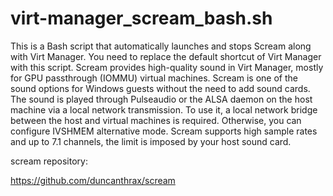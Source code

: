 # virt-manager_scream_bash.sh
This is a Bash script that automatically launches and stops Scream along with Virt Manager. You need to replace the default shortcut of Virt Manager with this script. Scream provides high-quality sound in Virt Manager, mostly for GPU passthrough (IOMMU) virtual machines. Scream is one of the sound options for Windows guests without the need to add sound cards. The sound is played through Pulseaudio or the ALSA daemon on the host machine via a local network transmission. To use it, a local network bridge between the host and virtual machines is required. Otherwise, you can configure IVSHMEM alternative mode. Scream supports high sample rates and up to 7.1 channels, the limit is imposed by your host sound card.


scream repository:

https://github.com/duncanthrax/scream
